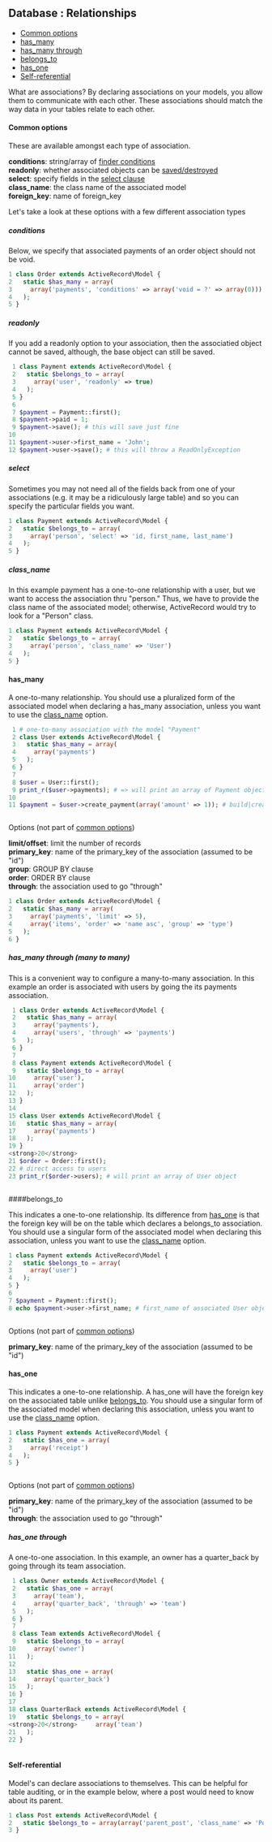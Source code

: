 ## Database : Relationships

<ul id="topic-list">
		<li><a href="/docs/database/relationships#common-options">Common options</a></li>
		<li><a href="/docs/database/relationships#has_many">has_many</a></li>
		<li><a href="/docs/database/relationships#has_many_through" title="many to many">has_many through</a></li>
		<li><a href="/docs/database/relationships#belongs_to">belongs_to</a></li>
		<li><a href="/docs/database/relationships#has_one">has_one</a></li>
		<li><a href="/docs/database/relationships#self-referential">Self-referential</a></li>
	</ul>


What are associations? By declaring associations on your models, you allow them to communicate with each other. These associations should match the way data in your tables relate to each other.


#### Common options


These are available amongst each type of association.


<strong>conditions</strong>: string/array of <a href="/docs/database/finders#conditions">finder conditions</a><br><strong>readonly</strong>: whether associated objects can be <a href="/docs/database/finders#read-only">saved/destroyed</a><br><strong>select</strong>: specify fields in the <a href="/docs/database/finders#select">select clause</a><br><strong>class_name</strong>: the class name of the associated model<br><strong>foreign_key</strong>: name of foreign_key


Let's take a look at these options with a few different association types


##### conditions


Below, we specify that associated payments of an order object should not be void.


```php
1 class Order extends ActiveRecord\Model {
2   static $has_many = array(
3     array('payments', 'conditions' => array('void = ?' => array(0)))
4   );
5 }

```

##### readonly


If you add a readonly option to your association, then the associatied object cannot be saved, although, the base object can still be saved.


```php
 1 class Payment extends ActiveRecord\Model {
 2   static $belongs_to = array(
 3     array('user', 'readonly' => true)
 4   );
 5 }
 6
 7 $payment = Payment::first();
 8 $payment->paid = 1;
 9 $payment->save(); # this will save just fine
10
11 $payment->user->first_name = 'John';
12 $payment->user->save(); # this will throw a ReadOnlyException

```

##### select


Sometimes you may not need all of the fields back from one of your associations (e.g. it may be a ridiculously large table) and so you can specify the particular fields you want.


```php
1 class Payment extends ActiveRecord\Model {
2   static $belongs_to = array(
3     array('person', 'select' => 'id, first_name, last_name')
4   );
5 }

```

##### class_name


In this example payment has a one-to-one relationship with a user, but we want to access the association thru "person." Thus, we have to provide the class name of the associated model; otherwise, ActiveRecord would try to look for a "Person" class.


```php
1 class Payment extends ActiveRecord\Model {
2   static $belongs_to = array(
3     array('person', 'class_name' => 'User')
4   );
5 }

```

#### has_many


A one-to-many relationship. You should use a pluralized form of the associated model when declaring a has_many association, unless you want to use the <a href="/docs/database/relationships#class_name">class_name</a> option.


```php
 1 # one-to-many association with the model "Payment" 
 2 class User extends ActiveRecord\Model {
 3   static $has_many = array(
 4     array('payments')
 5   );
 6 }
 7
 8 $user = User::first();
 9 print_r($user->payments); # => will print an array of Payment objects
10
11 $payment = $user->create_payment(array('amount' => 1)); # build|create for associations.

```

<img src="/images/guides/has_many.png" alt="">


Options (not part of <a href="/docs/database/relationships#common-options">common options</a>)


<strong>limit/offset</strong>: limit the number of records<br><strong>primary_key</strong>: name of the primary_key of the association (assumed to be "id")<br><strong>group</strong>: GROUP BY clause<br><strong>order</strong>: ORDER BY clause<br><strong>through</strong>: the association used to go "through"


```php
1 class Order extends ActiveRecord\Model {
2   static $has_many = array(
3     array('payments', 'limit' => 5),
4     array('items', 'order' => 'name asc', 'group' => 'type')
5   );
6 }

```

##### has_many through (many to many)


This is a convenient way to configure a many-to-many association. In this example an order is associated with users by going the its payments association.


```php
 1 class Order extends ActiveRecord\Model {
 2   static $has_many = array(
 3     array('payments'),
 4     array('users', 'through' => 'payments')
 5   );
 6 }
 7
 8 class Payment extends ActiveRecord\Model {
 9   static $belongs_to = array(
10     array('user'),
11     array('order')
12   );
13 }
14
15 class User extends ActiveRecord\Model {
16   static $has_many = array(
17     array('payments')
18   );
19 }
<strong>20</strong>
21 $order = Order::first();
22 # direct access to users
23 print_r($order->users); # will print an array of User object

```

<img src="/images/guides/has_many_through.png" alt="">


####belongs_to


This indicates a one-to-one relationship. Its difference from <a href="/docs/database/relationships#has_one">has_one</a> is that the foreign key will be on the table which declares a belongs_to association. You should use a singular form of the associated model when declaring this association, unless you want to use the <a href="/docs/database/relationships#class_name">class_name</a> option.


```php
1 class Payment extends ActiveRecord\Model {
2   static $belongs_to = array(
3     array('user')
4   );
5 }
6
7 $payment = Payment::first();
8 echo $payment->user->first_name; # first_name of associated User object

```

<img src="/images/guides/belongs_to.png" alt="">


Options (not part of <a href="/docs/database/relationships#common-options">common options</a>)


<strong>primary_key</strong>: name of the primary_key of the association (assumed to be "id")


#### has_one


This indicates a one-to-one relationship. A has_one will have the foreign key on the associated table unlike <a href="/docs/database/relationships#belongs_to">belongs_to</a>. You should use a singular form of the associated model when declaring this association, unless you want to use the <a href="/docs/database/relationships#class_name">class_name</a> option.


```php
1 class Payment extends ActiveRecord\Model {
2   static $has_one = array(
3     array('receipt')
4   );
5 }

```

<img src="/images/guides/has_one.png" alt="">


Options (not part of <a href="/docs/database/relationships#common-options">common options</a>)


<strong>primary_key</strong>: name of the primary_key of the association (assumed to be "id")<br><strong>through</strong>: the association used to go "through"


##### has_one through


A one-to-one association. In this example, an owner has a quarter_back by going through its team association.


```php
 1 class Owner extends ActiveRecord\Model {
 2   static $has_one = array(
 3     array('team'),
 4     array('quarter_back', 'through' => 'team')
 5   );
 6 }
 7
 8 class Team extends ActiveRecord\Model {
 9   static $belongs_to = array(
10     array('owner')
11   );
12
13   static $has_one = array(
14     array('quarter_back')
15   );
16 }
17
18 class QuarterBack extends ActiveRecord\Model {
19   static $belongs_to = array(
<strong>20</strong>     array('team')
21   );
22 }

```

<img src="/images/guides/has_one_through.png" alt="">


#### Self-referential


Model's can declare associations to themselves. This can be helpful for table auditing, or in the example below, where a post would need to know about its parent.


```php
1 class Post extends ActiveRecord\Model {
2   static $belongs_to = array(array('parent_post', 'class_name' => 'Post'));
3 }

```

<img src="/images/guides/belongs_to_self_referential.png" alt="">